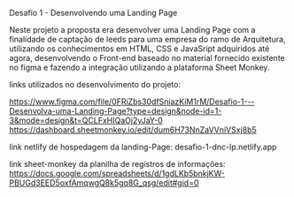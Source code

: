
 Desafio 1 - Desenvolvendo uma Landing Page

 Neste projeto a proposta era desenvolver uma Landing Page com a finalidade de captação de leeds para uma empresa do ramo de Arquitetura, utilizando os conhecimentos em HTML, CSS e JavaSript adquiridos até agora, desenvolvendo o Front-end baseado no material fornecido existente no figma e fazendo a integração utilizando a plataforma Sheet Monkey.

 links utilizados no desenvolvimento do projeto:

https://www.figma.com/file/0FRiZbs30dfSniazKiM1rM/Desafio-1---Desenvolva-uma-Landing-Page?type=design&node-id=1-3&mode=design&t=QCLFxHIQaOj2yJaY-0
https://dashboard.sheetmonkey.io/edit/dum6H73NnZaVVniVSxj8b5

link netlify de hospedagem da landing-Page:
desafio-1-dnc-lp.netlify.app

link sheet-monkey da planilha de registros de informações:
https://docs.google.com/spreadsheets/d/1gdLKb5bnkjKW-PBUGd3EED5oxfAmqwgQ8k5gq8G_qsg/edit#gid=0


